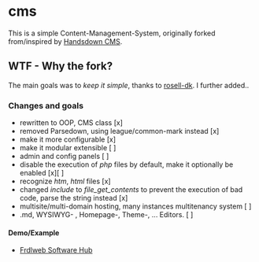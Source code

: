 # cms
This is a simple Content-Management-System, originally forked from/inspired by [Handsdown CMS](https://github.com/rosell-dk/handsdown).

## WTF - Why the fork?
The main goals was to *keep it simple*, thanks to [rosell-dk](https://github.com/rosell-dk). 
I further added..

### Changes and goals
* rewritten to OOP, CMS class [x]
* removed Parsedown, using league/common-mark instead [x]
* make it more configurable [x]
* make it modular extensible [ ]
* admin and config panels [ ]
* disable the execution of *php* files by default, make it optionally be enabled [x][ ]
* recognize *htm*, *html* files [x]
* changed *include* to *file_get_contents* to prevent the execution of bad code, parse the string instead [x]
* multisite/multi-domain hosting, many instances multitenancy system [ ]
* .md, WYSIWYG- , Homepage-, Theme-, ... Editors. [ ]

#### Demo/Example
* [Frdlweb Software Hub](https://software-download.frdlweb.de/)
